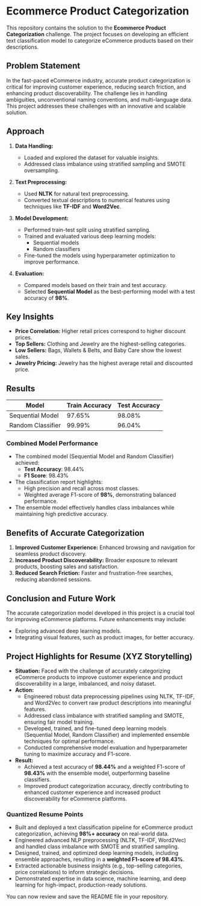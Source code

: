 # Ecommerce Product Categorization

This repository contains the solution to the **Ecommerce Product Categorization** challenge. The project focuses on developing an efficient text classification model to categorize eCommerce products based on their descriptions.

## Problem Statement

In the fast-paced eCommerce industry, accurate product categorization is critical for improving customer experience, reducing search friction, and enhancing product discoverability. The challenge lies in handling ambiguities, unconventional naming conventions, and multi-language data. This project addresses these challenges with an innovative and scalable solution.

## Approach

1. **Data Handling:**
   - Loaded and explored the dataset for valuable insights.
   - Addressed class imbalance using stratified sampling and SMOTE oversampling.
   
2. **Text Preprocessing:**
   - Used **NLTK** for natural text preprocessing.
   - Converted textual descriptions to numerical features using techniques like **TF-IDF** and **Word2Vec**.
   
3. **Model Development:**
   - Performed train-test split using stratified sampling.
   - Trained and evaluated various deep learning models:
     - Sequential models
     - Random classifiers
   - Fine-tuned the models using hyperparameter optimization to improve performance.

4. **Evaluation:**
   - Compared models based on their train and test accuracy.
   - Selected **Sequential Model** as the best-performing model with a test accuracy of **98%**.

## Key Insights

- **Price Correlation:** Higher retail prices correspond to higher discount prices.
- **Top Sellers:** Clothing and Jewelry are the highest-selling categories.
- **Low Sellers:** Bags, Wallets & Belts, and Baby Care show the lowest sales.
- **Jewelry Pricing:** Jewelry has the highest average retail and discounted price.

## Results

| Model                | Train Accuracy | Test Accuracy |
|----------------------|----------------|---------------|
| Sequential Model     | 97.65%         | 98.08%        |
| Random Classifier    | 99.99%         | 96.04%        |

### Combined Model Performance

- The combined model (Sequential Model and Random Classifier) achieved:
  - **Test Accuracy**: 98.44%
  - **F1 Score**: 98.43%
- The classification report highlights:
  - High precision and recall across most classes.
  - Weighted average F1-score of **98%**, demonstrating balanced performance.
- The ensemble model effectively handles class imbalances while maintaining high predictive accuracy.

## Benefits of Accurate Categorization

1. **Improved Customer Experience:** Enhanced browsing and navigation for seamless product discovery.
2. **Increased Product Discoverability:** Broader exposure to relevant products, boosting sales and satisfaction.
3. **Reduced Search Friction:** Faster and frustration-free searches, reducing abandoned sessions.

## Conclusion and Future Work

The accurate categorization model developed in this project is a crucial tool for improving eCommerce platforms. Future enhancements may include:
- Exploring advanced deep learning models.
- Integrating visual features, such as product images, for better accuracy.

## Project Highlights for Resume (XYZ Storytelling)

- **Situation:** Faced with the challenge of accurately categorizing eCommerce products to improve customer experience and product discoverability in a large, imbalanced, and noisy dataset.
- **Action:**
  - Engineered robust data preprocessing pipelines using NLTK, TF-IDF, and Word2Vec to convert raw product descriptions into meaningful features.
  - Addressed class imbalance with stratified sampling and SMOTE, ensuring fair model training.
  - Developed, trained, and fine-tuned deep learning models (Sequential Model, Random Classifier) and implemented ensemble techniques for optimal performance.
  - Conducted comprehensive model evaluation and hyperparameter tuning to maximize accuracy and F1-score.
- **Result:**
  - Achieved a test accuracy of **98.44%** and a weighted F1-score of **98.43%** with the ensemble model, outperforming baseline classifiers.
  - Improved product categorization accuracy, directly contributing to enhanced customer experience and increased product discoverability for eCommerce platforms.

### Quantized Resume Points

- Built and deployed a text classification pipeline for eCommerce product categorization, achieving **98%+ accuracy** on real-world data.
- Engineered advanced NLP preprocessing (NLTK, TF-IDF, Word2Vec) and handled class imbalance with SMOTE and stratified sampling.
- Designed, trained, and optimized deep learning models, including ensemble approaches, resulting in a **weighted F1-score of 98.43%**.
- Extracted actionable business insights (e.g., top-selling categories, price correlations) to inform strategic decisions.
- Demonstrated expertise in data science, machine learning, and deep learning for high-impact, production-ready solutions.

You can now review and save the README file in your repository.
